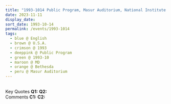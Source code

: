 ```yaml
---
title: "1993-1014 Public Program, Masur Auditorium, National Institute of Health, Clinical Center (Building 10), 9,000 Rockville Pike, Bethesda, MD, U.S.A."
date: 2023-11-11
display_date: 
sort_date: 1993-10-14
permalink: /events/1993-1014
tags:
  - blue @ English
  - brown @ U.S.A.
  - crimson @ 1993
  - deeppink @ Public Program
  - green @ 1993-10
  - maroon @ MD
  - orange @ Bethesda
  - peru @ Masur Auditorium
---
```


<br>

<wave-list>
  <list-title color="DarkSeaGreen" width="55">Key Quotes</list-title>
  <list-item color="BlanchedAlmond" width="280"><b>Q1:</b> <i></i></list-item>
  <list-item color="Lavender" width="280"><b>Q2:</b> <i></i></list-item>
</wave-list>

<br>

<wave-list>
  <list-title color="DarkSeaGreen" width="55">Comments</list-title>
  <list-item color="BlanchedAlmond" width="280"><b>C1:</b> <i></i></list-item>
  <list-item color="Lavender" width="280"><b>C2:</b> <i></i></list-item>
</wave-list>